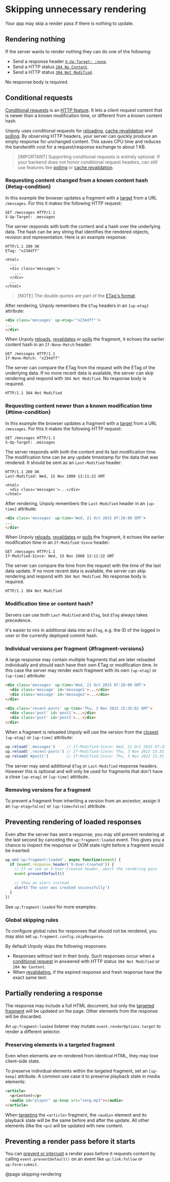 Skipping unnecessary rendering
==============================

Your app may skip a render pass if there is nothing to update.


Rendering nothing
-----------------

If the server wants to render nothing they can do one of the following:

- Send a response header [`X-Up-Target: :none`](/X-Up-Target).
- Send a HTTP status [`204 No Content`](https://developer.mozilla.org/en-US/docs/Web/HTTP/Status/204).
- Send a HTTP status [`304 Not Modified`](https://developer.mozilla.org/en-US/docs/Web/HTTP/Status/304).

No response body is required.


Conditional requests
--------------------

[Conditional requests](https://developer.mozilla.org/en-US/docs/Web/HTTP/Conditional_requests) is an [HTTP feature](https://datatracker.ietf.org/doc/html/rfc7232).
It lets a client request content that is newer than a known modification time, or different from a known content hash.

Unpoly uses conditional requests for [reloading](/up.reload), [cache revalidation](/caching#revalidation) and [polling](/up-poll).
By observing HTTP headers, your server can quickly produce an empty response for unchanged content.
This saves CPU time and reduces the bandwidth cost for a
request/response exchange to about 1 KB.

> [IMPORTANT]
> Supporting conditional requests is entirely optional.
> If your backend does not honor conditional request headers, can still use features like [polling](/up-poll) or [cache revalidation](/caching#revalidation).


### Requesting content changed from a known content hash {#etag-condition}

In this example the browser updates a fragment with a [target](/targeting-fragments) from a URL `/messages`. For this it makes the following HTTP request:

```http
GET /messages HTTP/1.1
X-Up-Target: .messages
```

The server responds with both the content and a hash over the underlying data. The hash can be any string that identifies the rendered objects, revision and representation. Here is an example response:

```http
HTTP/1.1 200 OK
ETag: "x234dff"

<html>
  ...
  <div class='messages'>
    ...
  </div>
  ...  
</html>
```

> [NOTE]
> The double quotes are part of the [ETag's format](https://developer.mozilla.org/en-US/docs/Web/HTTP/Headers/ETag).

After rendering, Unpoly remembers the `ETag` headers in an `[up-etag]` attribute:

```html
<div class='messages' up-etag='"x234dff"'>
...
</div>
```

When Unpoly [reloads](/up.reload), [revalidates](/caching#revalidation) or [polls](/up-poll) the fragment, it echoes the earlier content hash in an `If-None-Match` header:

```http
GET /messages HTTP/1.1
If-None-Match: "x234dff"
```

The server can compare the ETag from the request with the ETag of the underlying data.
If no more recent data is available, the server can skip rendering and
respond with `304 Not Modified`. No response body is required.

```http
HTTP/1.1 304 Not Modified
```


### Requesting content newer than a known modification time {#time-condition}

In this example the browser updates a fragment with a [target](/targeting-fragments) from a URL `/messages`. For this it makes the following HTTP request:

```http
GET /messages HTTP/1.1
X-Up-Target: .messages
```

The server responds with both the content and its last modification time. The modification time can be any update timestamp for the data that was rendered. It should be sent as an `Last-Modified` header:

```http
HTTP/1.1 200 OK
Last-Modified: Wed, 15 Nov 2000 13:11:22 GMT

<html>
  <div class='messages'>...</div>
</html>
```

After rendering, Unpoly remembers the `Last-Modified` header in an `[up-time]` attribute:

```html
<div class='messages' up-time='Wed, 21 Oct 2015 07:28:00 GMT'>
...
</div>
```

When Unpoly [reloads](/up.reload), [revalidates](/caching#revalidation) or [polls](/up-poll) the fragment, it echoes the earlier modification time in an `If-Modified-Since` header:

```http
GET /messages HTTP/1.1
If-Modified-Since: Wed, 15 Nov 2000 13:11:22 GMT
```

The server can compare the time from the request with the time of the last data update.
If no more recent data is available, the server can skip rendering and
respond with `304 Not Modified`. No response body is required.

```http
HTTP/1.1 304 Not Modified
```


### Modification time or content hash?

Servers can use both `Last-Modified` and `ETag`, but `ETag` always takes precedence.

It's easier to mix in additional data into an `ETag`, e.g. the ID of the logged in user or the currently deployed commit hash.


### Individual versions per fragment {#fragment-versions}

A large response may contain multiple fragments that are later reloaded individually
and should each have their own ETag or modification time. In this case the server may render each fragment
with its own `[up-etag]` or `[up-time]` attribute:

```html
<div class='messages' up-time='Wed, 21 Oct 2015 07:28:00 GMT'>
  <div class='message' id='message1'>...</div>
  <div class='message' id='message2'>...</div>
</div>

<div class='recent-posts' up-time='Thu, 3 Nov 2022 15:35:02 GMT'>
  <div class='post' id='post1'>...</div>
  <div class='post' id='post2'>...</div>
</div>
```

When a fragment is reloaded Unpoly will use the version from the [closest](https://developer.mozilla.org/en-US/docs/Web/API/Element/closest)
`[up-etag]` or `[up-time]` attribute:

```js
up.reload('.messages')     // If-Modified-Since: Wed, 21 Oct 2015 07:28:00 GMT
up.reload('.recent-posts') // If-Modified-Since: Thu, 3 Nov 2022 15:35:02 GMT
up.reload('#post1')        // If-Modified-Since: Thu, 3 Nov 2022 15:35:02 GMT
```

The server may send additional `ETag` or `Last-Modified` response headers. However this is optional and will only be used for fragments that don't have a close `[up-etag]` or `[up-time]` attribute.


### Removing versions for a fragment

To prevent a fragment from inheriting a version from an ancestor, assign it an `[up-etag=false]` or `[up-time=false]` attribute. 


## Preventing rendering of loaded responses

Even after the server has sent a response, you may still prevent rendering at the last second
by canceling the `up:fragment:loaded` event.  This gives you a chance to inspect the response
or DOM state right before a fragment would be inserted:

  ```js
  up.on('up:fragment:loaded', async function(event) {
    if (event.response.header('X-User-Created')) {
      // If we see an X-User-Created header, abort the rendering pass
      event.preventDefault()

      // Show an alert instead
      alert('The user was created successfully')
    }
  })
  ```

See `up:fragment:loaded` for more examples.


### Global skipping rules

To configure global rules for responses that should not be rendered, you may
also set `up.fragment.config.skipResponse`.

By default Unpoly skips the following responses:

- Responses without text in their body.
  Such responses occur when a [conditional request](#conditional-requests)
  in answered with HTTP status `304 Not Modified` or `204 No Content`.
- When [revalidating](/caching#revalidation), if the expired response and fresh response
  have the exact same text.



## Partially rendering a response

The response may include a full HTML document, but only the [targeted fragment](/targeting-fragments)
will be updated on the page. Other elements from the response will be discarded.

An `up:fragment:loaded` listener may mutate `event.renderOptions.target` to render a different selector.


### Preserving elements in a targeted fragment

Even when elements are re-rendered from identical HTML, they may lose client-side state.

To preserve individual elements within the targeted fragment, set an `[up-keep]` attribute.
A common use case it to preserve playback state in media elements:

```html
<article>
  <p>Content</p>
  <audio id="player" up-keep src="song.mp3"></audio>
</article>
```

When [targeting](/targeting-fragments) the `<article>` fragment, the `<audio>` element and
its playback state will be the same before and after the update. All other elements (like the `<p>`)
will be updated with new content.


## Preventing a render pass before it starts

You can [prevent or interrupt](/render-hooks#preventing-a-render-pass) a render pass before it requests content
by calling `event.preventDefault()` on an event like `up:link:follow` or `up:form:submit`.


@page skipping-rendering
